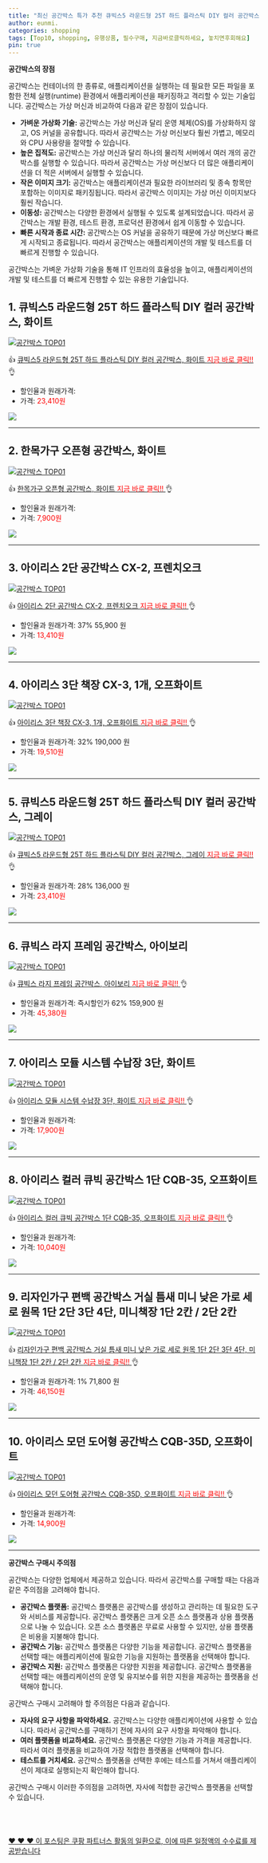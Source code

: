 ```yaml
---
title: "최신 공간박스 특가 추천 큐빅스5 라운드형 25T 하드 플라스틱 DIY 컬러 공간박스, 화이트 비교 장점"
author: eunmi.
categories: shopping
tags: [Top10, shopping, 유행상품, 필수구매, 지금바로클릭하세요, 놓치면후회해요]
pin: true
---
```

**공간박스의 장점**

공간박스는 컨테이너의 한 종류로, 애플리케이션을 실행하는 데 필요한 모든 파일을 포함한 전체 실행(runtime) 환경에서 애플리케이션을 패키징하고 격리할 수 있는 기술입니다. 공간박스는 가상 머신과 비교하여 다음과 같은 장점이 있습니다.

* **가벼운 가상화 기술:** 공간박스는 가상 머신과 달리 운영 체제(OS)를 가상화하지 않고, OS 커널을 공유합니다. 따라서 공간박스는 가상 머신보다 훨씬 가볍고, 메모리와 CPU 사용량을 절약할 수 있습니다.
* **높은 집적도:** 공간박스는 가상 머신과 달리 하나의 물리적 서버에서 여러 개의 공간박스를 실행할 수 있습니다. 따라서 공간박스는 가상 머신보다 더 많은 애플리케이션을 더 적은 서버에서 실행할 수 있습니다.
* **작은 이미지 크기:** 공간박스는 애플리케이션과 필요한 라이브러리 및 종속 항목만 포함하는 이미지로 패키징됩니다. 따라서 공간박스 이미지는 가상 머신 이미지보다 훨씬 작습니다.
* **이동성:** 공간박스는 다양한 환경에서 실행될 수 있도록 설계되었습니다. 따라서 공간박스는 개발 환경, 테스트 환경, 프로덕션 환경에서 쉽게 이동할 수 있습니다.
* **빠른 시작과 종료 시간:** 공간박스는 OS 커널을 공유하기 때문에 가상 머신보다 빠르게 시작되고 종료됩니다. 따라서 공간박스는 애플리케이션의 개발 및 테스트를 더 빠르게 진행할 수 있습니다.

공간박스는 가벼운 가상화 기술을 통해 IT 인프라의 효율성을 높이고, 애플리케이션의 개발 및 테스트를 더 빠르게 진행할 수 있는 유용한 기술입니다.

   

## 1. 큐빅스5 라운드형 25T 하드 플라스틱 DIY 컬러 공간박스, 화이트

[![공간박스 TOP01](https://thumbnail7.coupangcdn.com/thumbnails/remote/230x230ex/image/retail/images/1647098684001776-8e4f7c00-1042-4e49-8095-f8c8a698d71d.jpg)](https://link.coupang.com/re/AFFSDP?lptag=AF3617701&subid=GithubCoopas&pageKey=2032793892&traceid=V0-153&itemId=3456647144&vendorItemId=71443033831)


👍 [큐빅스5 라운드형 25T 하드 플라스틱 DIY 컬러 공간박스, 화이트 <font color=red> 지금 바로 클릭!! </font> ](https://link.coupang.com/re/AFFSDP?lptag=AF3617701&subid=GithubCoopas&pageKey=2032793892&traceid=V0-153&itemId=3456647144&vendorItemId=71443033831) 👌 


- 할인율과 원래가격: 
- 가격: <span style='color:red'>23,410원</span>

[![](/discount_price.png)](https://link.coupang.com/re/AFFSDP?lptag=AF3617701&subid=GithubCoopas&pageKey=2032793892&traceid=V0-153&itemId=3456647144&vendorItemId=71443033831)

---


   

## 2. 한목가구 오픈형 공간박스, 화이트

[![공간박스 TOP01](https://thumbnail6.coupangcdn.com/thumbnails/remote/230x230ex/image/product/image/vendoritem/2018/10/24/3131023942/bd494bcc-7e66-422f-ab71-ca339ca69739.jpg)](https://link.coupang.com/re/AFFSDP?lptag=AF3617701&subid=GithubCoopas&pageKey=19360184&traceid=V0-153&itemId=77687763&vendorItemId=3131023942)


👍 [한목가구 오픈형 공간박스, 화이트 <font color=red> 지금 바로 클릭!! </font> ](https://link.coupang.com/re/AFFSDP?lptag=AF3617701&subid=GithubCoopas&pageKey=19360184&traceid=V0-153&itemId=77687763&vendorItemId=3131023942) 👌 


- 할인율과 원래가격: 
- 가격: <span style='color:red'>7,900원</span>

[![](/discount_price.png)](https://link.coupang.com/re/AFFSDP?lptag=AF3617701&subid=GithubCoopas&pageKey=19360184&traceid=V0-153&itemId=77687763&vendorItemId=3131023942)

---


   

## 3. 아이리스 2단 공간박스 CX-2, 프렌치오크

[![공간박스 TOP01](https://thumbnail9.coupangcdn.com/thumbnails/remote/230x230ex/image/retail/images/12659937092375597-dce8c4b9-e6aa-4735-b979-d12d197c6aa4.jpg)](https://link.coupang.com/re/AFFSDP?lptag=AF3617701&subid=GithubCoopas&pageKey=2110017&traceid=V0-153&itemId=70622031&vendorItemId=3114220991)


👍 [아이리스 2단 공간박스 CX-2, 프렌치오크 <font color=red> 지금 바로 클릭!! </font> ](https://link.coupang.com/re/AFFSDP?lptag=AF3617701&subid=GithubCoopas&pageKey=2110017&traceid=V0-153&itemId=70622031&vendorItemId=3114220991) 👌 


- 할인율과 원래가격: 37%  55,900   원
- 가격: <span style='color:red'>13,410원</span>

[![](/discount_price.png)](https://link.coupang.com/re/AFFSDP?lptag=AF3617701&subid=GithubCoopas&pageKey=2110017&traceid=V0-153&itemId=70622031&vendorItemId=3114220991)

---


   

## 4. 아이리스 3단 책장 CX-3, 1개, 오프화이트

[![공간박스 TOP01](https://thumbnail6.coupangcdn.com/thumbnails/remote/230x230ex/image/retail/images/2970578052242417-5c966b91-8a3c-484e-b96e-cc913fc49c87.jpg)](https://link.coupang.com/re/AFFSDP?lptag=AF3617701&subid=GithubCoopas&pageKey=19416709&traceid=V0-153&itemId=77925162&vendorItemId=73245825886)


👍 [아이리스 3단 책장 CX-3, 1개, 오프화이트 <font color=red> 지금 바로 클릭!! </font> ](https://link.coupang.com/re/AFFSDP?lptag=AF3617701&subid=GithubCoopas&pageKey=19416709&traceid=V0-153&itemId=77925162&vendorItemId=73245825886) 👌 


- 할인율과 원래가격: 32%  190,000   원
- 가격: <span style='color:red'>19,510원</span>

[![](/discount_price.png)](https://link.coupang.com/re/AFFSDP?lptag=AF3617701&subid=GithubCoopas&pageKey=19416709&traceid=V0-153&itemId=77925162&vendorItemId=73245825886)

---


   

## 5. 큐빅스5 라운드형 25T 하드 플라스틱 DIY 컬러 공간박스, 그레이

[![공간박스 TOP01](https://thumbnail10.coupangcdn.com/thumbnails/remote/230x230ex/image/retail/images/4702601984830380-4bcd6fa2-81ad-4db3-848e-b3c0acbad7b8.jpg)](https://link.coupang.com/re/AFFSDP?lptag=AF3617701&subid=GithubCoopas&pageKey=2032793892&traceid=V0-153&itemId=3456647143&vendorItemId=71443033782)


👍 [큐빅스5 라운드형 25T 하드 플라스틱 DIY 컬러 공간박스, 그레이 <font color=red> 지금 바로 클릭!! </font> ](https://link.coupang.com/re/AFFSDP?lptag=AF3617701&subid=GithubCoopas&pageKey=2032793892&traceid=V0-153&itemId=3456647143&vendorItemId=71443033782) 👌 


- 할인율과 원래가격: 28%  136,000   원
- 가격: <span style='color:red'>23,410원</span>

[![](/discount_price.png)](https://link.coupang.com/re/AFFSDP?lptag=AF3617701&subid=GithubCoopas&pageKey=2032793892&traceid=V0-153&itemId=3456647143&vendorItemId=71443033782)

---


   

## 6. 큐빅스 라지 프레임 공간박스, 아이보리

[![공간박스 TOP01](https://thumbnail10.coupangcdn.com/thumbnails/remote/230x230ex/image/retail/images/3227368955474555-e8a39100-5537-4896-99dd-cd8208885156.jpg)](https://link.coupang.com/re/AFFSDP?lptag=AF3617701&subid=GithubCoopas&pageKey=6545506292&traceid=V0-153&itemId=14591067295&vendorItemId=81833032007)


👍 [큐빅스 라지 프레임 공간박스, 아이보리 <font color=red> 지금 바로 클릭!! </font> ](https://link.coupang.com/re/AFFSDP?lptag=AF3617701&subid=GithubCoopas&pageKey=6545506292&traceid=V0-153&itemId=14591067295&vendorItemId=81833032007) 👌 


- 할인율과 원래가격: 즉시할인가 62%  159,900   원
- 가격: <span style='color:red'>45,380원</span>

[![](/discount_price.png)](https://link.coupang.com/re/AFFSDP?lptag=AF3617701&subid=GithubCoopas&pageKey=6545506292&traceid=V0-153&itemId=14591067295&vendorItemId=81833032007)

---


   

## 7. 아이리스 모듈 시스템 수납장 3단, 화이트

[![공간박스 TOP01](https://thumbnail7.coupangcdn.com/thumbnails/remote/230x230ex/image/retail/images/3487498396431412-90dc71cf-0b9c-48ee-8223-a42fbeff6ff2.jpg)](https://link.coupang.com/re/AFFSDP?lptag=AF3617701&subid=GithubCoopas&pageKey=59518360&traceid=V0-153&itemId=205279393&vendorItemId=3486948424)


👍 [아이리스 모듈 시스템 수납장 3단, 화이트 <font color=red> 지금 바로 클릭!! </font> ](https://link.coupang.com/re/AFFSDP?lptag=AF3617701&subid=GithubCoopas&pageKey=59518360&traceid=V0-153&itemId=205279393&vendorItemId=3486948424) 👌 


- 할인율과 원래가격: 
- 가격: <span style='color:red'>17,900원</span>

[![](/discount_price.png)](https://link.coupang.com/re/AFFSDP?lptag=AF3617701&subid=GithubCoopas&pageKey=59518360&traceid=V0-153&itemId=205279393&vendorItemId=3486948424)

---


   

## 8. 아이리스 컬러 큐빅 공간박스 1단 CQB-35, 오프화이트

[![공간박스 TOP01](https://thumbnail8.coupangcdn.com/thumbnails/remote/230x230ex/image/product/image/vendoritem/2017/11/01/3020396745/187a7301-365f-43d7-ae55-31538148c7f5.jpg)](https://link.coupang.com/re/AFFSDP?lptag=AF3617701&subid=GithubCoopas&pageKey=2110014&traceid=V0-153&itemId=13293273&vendorItemId=3020396745)


👍 [아이리스 컬러 큐빅 공간박스 1단 CQB-35, 오프화이트 <font color=red> 지금 바로 클릭!! </font> ](https://link.coupang.com/re/AFFSDP?lptag=AF3617701&subid=GithubCoopas&pageKey=2110014&traceid=V0-153&itemId=13293273&vendorItemId=3020396745) 👌 


- 할인율과 원래가격: 
- 가격: <span style='color:red'>10,040원</span>

[![](/discount_price.png)](https://link.coupang.com/re/AFFSDP?lptag=AF3617701&subid=GithubCoopas&pageKey=2110014&traceid=V0-153&itemId=13293273&vendorItemId=3020396745)

---


   

## 9. 리자인가구 편백 공간박스 거실 틈새 미니 낮은 가로 세로 원목 1단 2단 3단 4단, 미니책장 1단 2칸 / 2단 2칸

[![공간박스 TOP01](https://thumbnail8.coupangcdn.com/thumbnails/remote/230x230ex/image/vendor_inventory/0d6e/c45c8add35de6445218d7a8579f2a7d80311a6a74a1d785c35a4b53a8b67.jpg)](https://link.coupang.com/re/AFFSDP?lptag=AF3617701&subid=GithubCoopas&pageKey=7478502049&traceid=V0-153&itemId=19529244546&vendorItemId=86637724906)


👍 [리자인가구 편백 공간박스 거실 틈새 미니 낮은 가로 세로 원목 1단 2단 3단 4단, 미니책장 1단 2칸 / 2단 2칸 <font color=red> 지금 바로 클릭!! </font> ](https://link.coupang.com/re/AFFSDP?lptag=AF3617701&subid=GithubCoopas&pageKey=7478502049&traceid=V0-153&itemId=19529244546&vendorItemId=86637724906) 👌 


- 할인율과 원래가격: 1%  71,800   원
- 가격: <span style='color:red'>46,150원</span>

[![](/discount_price.png)](https://link.coupang.com/re/AFFSDP?lptag=AF3617701&subid=GithubCoopas&pageKey=7478502049&traceid=V0-153&itemId=19529244546&vendorItemId=86637724906)

---


   

## 10. 아이리스 모던 도어형 공간박스 CQB-35D, 오프화이트

[![공간박스 TOP01](https://thumbnail6.coupangcdn.com/thumbnails/remote/230x230ex/image/retail/images/3750770300030084-e2081f71-e394-411e-ae36-635237f9b910.jpg)](https://link.coupang.com/re/AFFSDP?lptag=AF3617701&subid=GithubCoopas&pageKey=17623270&traceid=V0-153&itemId=70622029&vendorItemId=3114220988)


👍 [아이리스 모던 도어형 공간박스 CQB-35D, 오프화이트 <font color=red> 지금 바로 클릭!! </font> ](https://link.coupang.com/re/AFFSDP?lptag=AF3617701&subid=GithubCoopas&pageKey=17623270&traceid=V0-153&itemId=70622029&vendorItemId=3114220988) 👌 


- 할인율과 원래가격: 
- 가격: <span style='color:red'>14,900원</span>

[![](/discount_price.png)](https://link.coupang.com/re/AFFSDP?lptag=AF3617701&subid=GithubCoopas&pageKey=17623270&traceid=V0-153&itemId=70622029&vendorItemId=3114220988)

---
**공간박스 구매시 주의점**

공간박스는 다양한 업체에서 제공하고 있습니다. 따라서 공간박스를 구매할 때는 다음과 같은 주의점을 고려해야 합니다.

* **공간박스 플랫폼:** 공간박스 플랫폼은 공간박스를 생성하고 관리하는 데 필요한 도구와 서비스를 제공합니다. 공간박스 플랫폼은 크게 오픈 소스 플랫폼과 상용 플랫폼으로 나눌 수 있습니다. 오픈 소스 플랫폼은 무료로 사용할 수 있지만, 상용 플랫폼은 비용을 지불해야 합니다.
* **공간박스 기능:** 공간박스 플랫폼은 다양한 기능을 제공합니다. 공간박스 플랫폼을 선택할 때는 애플리케이션에 필요한 기능을 지원하는 플랫폼을 선택해야 합니다.
* **공간박스 지원:** 공간박스 플랫폼은 다양한 지원을 제공합니다. 공간박스 플랫폼을 선택할 때는 애플리케이션의 운영 및 유지보수를 위한 지원을 제공하는 플랫폼을 선택해야 합니다.

공간박스 구매시 고려해야 할 주의점은 다음과 같습니다.

* **자사의 요구 사항을 파악하세요.** 공간박스는 다양한 애플리케이션에 사용할 수 있습니다. 따라서 공간박스를 구매하기 전에 자사의 요구 사항을 파악해야 합니다.
* **여러 플랫폼을 비교하세요.** 공간박스 플랫폼은 다양한 기능과 가격을 제공합니다. 따라서 여러 플랫폼을 비교하여 가장 적합한 플랫폼을 선택해야 합니다.
* **테스트를 거치세요.** 공간박스 플랫폼을 선택한 후에는 테스트를 거쳐서 애플리케이션이 제대로 실행되는지 확인해야 합니다.

공간박스 구매시 이러한 주의점을 고려하면, 자사에 적합한 공간박스 플랫폼을 선택할 수 있습니다.<br><br><br><br><br> [ ❤ ❤ ❤ 이 포스팅은 쿠팡 파트너스 활동의 일환으로, 이에 따른 일정액의 수수료를 제공받습니다](https://link.coupang.com/a/bcEFyh)
